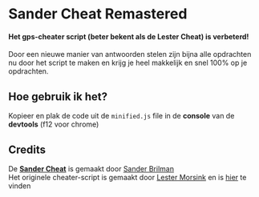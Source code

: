 # Sander Cheat Remastered

#### Het gps-cheater script (beter bekent als de **Lester Cheat**) is verbeterd!<br>
Door een nieuwe manier van antwoorden stelen zijn bijna alle opdrachten nu door het script te maken en krijg je heel makkelijk en snel 100% op je opdrachten.

## Hoe gebruik ik het?
Kopieer en plak de code uit de `minified.js` file in de **console** van de **devtools** (f12 voor chrome)

## Credits

De [**Sander Cheat**](https://github.com/Sander-Brilman/lester_cheat_remastered) is gemaakt door [Sander Brilman](https://sanderbrilman.nl)
<br>
Het originele cheater-script is gemaakt door [Lester Morsink](https://github.com/leslmosnk) en is [hier](https://github.com/leslmosnk/gps-cheater-script) te vinden